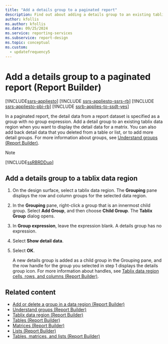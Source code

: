 ```yaml
---
title: "Add a details group to a paginated report"
description: Find out about adding a details group to an existing tablix data region. Also how to display the detail data for a matrix in Report Builder.
author: kfollis
ms.author: kfollis
ms.date: 09/25/2024
ms.service: reporting-services
ms.subservice: report-design
ms.topic: conceptual
ms.custom:
  - updatefrequency5
---
```

# Add a details group to a paginated report (Report Builder)

[!INCLUDE[ssrs-appliesto](../../includes/ssrs-appliesto.md)] [!INCLUDE [ssrs-appliesto-ssrs-rb](../../includes/ssrs-appliesto-ssrs-rb.md)] [!INCLUDE [ssrs-appliesto-pbi-rb](../../includes/ssrs-appliesto-pbi-rb.md)] [!INCLUDE [ssrb-applies-to-ssdt-yes](../../includes/ssrb-applies-to-ssdt-yes.md)]

In a paginated report, the detail data from a report dataset is specified as a group with no group expression. Add a detail group to an existing tablix data region when you want to display the detail data for a matrix. You can also add back detail data that you deleted from a table or list, or to add more detail groups. For more information about groups, see [Understand groups &#40;Report Builder&#41;](../../reporting-services/report-design/understanding-groups-report-builder-and-ssrs.md).  
  
> [!NOTE]  
> [!INCLUDE[ssRBRDDup](../../includes/ssrbrddup-md.md)]  
  
## Add a details group to a tablix data region  
  
1.  On the design surface, select a tablix data region. The **Grouping** pane displays the row and column groups for the selected data region.  
  
1.  In the **Grouping** pane, right-click a group that is an innermost child group. Select **Add Group**, and then choose **Child Group**. The **Tablix Group** dialog opens.  
  
1.  In **Group expression**, leave the expression blank. A details group has no expression.  
  
1.  Select **Show detail data**.  
  
1.  Select **OK**.
  
     A new details group is added as a child group in the Grouping pane, and the row handle for the group you selected in step 1 displays the details group icon. For more information about handles, see [Tablix data region cells, rows, and columns &#40;Report Builder&#41;](../../reporting-services/report-design/tablix-data-region-cells-rows-and-columns-report-builder-and-ssrs.md).  
  
## Related content

- [Add or delete a group in a data region &#40;Report Builder&#41;](../../reporting-services/report-design/add-or-delete-a-group-in-a-data-region-report-builder-and-ssrs.md)
- [Understand groups &#40;Report Builder&#41;](../../reporting-services/report-design/understanding-groups-report-builder-and-ssrs.md)
- [Tablix data region &#40;Report Builder&#41;](../../reporting-services/report-design/tablix-data-region-report-builder-and-ssrs.md)
- [Tables &#40;Report Builder&#41;](../../reporting-services/report-design/tables-report-builder-and-ssrs.md)
- [Matrices &#40;Report Builder&#41;](../../reporting-services/report-design/create-a-matrix-report-builder-and-ssrs.md)
- [Lists &#40;Report Builder&#41;](../../reporting-services/report-design/create-invoices-and-forms-with-lists-report-builder-and-ssrs.md)
- [Tables, matrices, and lists &#40;Report Builder&#41;](../../reporting-services/report-design/tables-matrices-and-lists-report-builder-and-ssrs.md)
